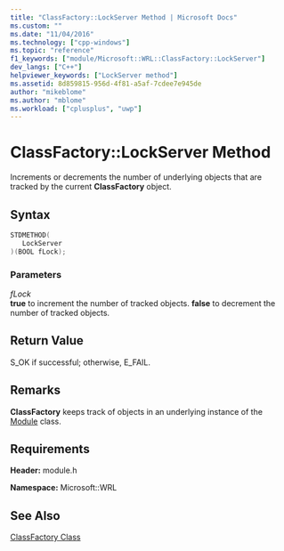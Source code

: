 ```yaml
---
title: "ClassFactory::LockServer Method | Microsoft Docs"
ms.custom: ""
ms.date: "11/04/2016"
ms.technology: ["cpp-windows"]
ms.topic: "reference"
f1_keywords: ["module/Microsoft::WRL::ClassFactory::LockServer"]
dev_langs: ["C++"]
helpviewer_keywords: ["LockServer method"]
ms.assetid: 8d859815-956d-4f81-a5af-7cdee7e945de
author: "mikeblome"
ms.author: "mblome"
ms.workload: ["cplusplus", "uwp"]
---
```

# ClassFactory::LockServer Method

Increments or decrements the number of underlying objects that are tracked by the current **ClassFactory** object.

## Syntax

```cpp
STDMETHOD(
   LockServer
)(BOOL fLock);
```

### Parameters

*fLock*  
**true** to increment the number of tracked objects. **false** to decrement the number of tracked objects.

## Return Value

S_OK if successful; otherwise, E_FAIL.

## Remarks

**ClassFactory** keeps track of objects in an underlying instance of the [Module](../windows/module-class.md) class.

## Requirements

**Header:** module.h

**Namespace:** Microsoft::WRL

## See Also

[ClassFactory Class](../windows/classfactory-class.md)